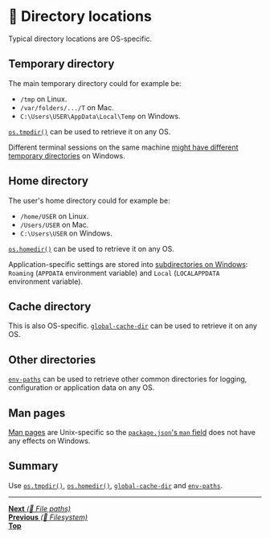 # 📂 Directory locations

Typical directory locations are OS-specific.

## Temporary directory

The main temporary directory could for example be:

- `/tmp` on Linux.
- `/var/folders/.../T` on Mac.
- `C:\Users\USER\AppData\Local\Temp` on Windows.

[`os.tmpdir()`](https://nodejs.org/api/os.html#os_os_tmpdir) can be used to
retrieve it on any OS.

Different terminal sessions on the same machine
[might have different temporary directories](https://github.com/ehmicky/cross-platform-node-guide/pull/17#issuecomment-476209345)
on Windows.

## Home directory

The user's home directory could for example be:

- `/home/USER` on Linux.
- `/Users/USER` on Mac.
- `C:\Users\USER` on Windows.

[`os.homedir()`](https://nodejs.org/api/os.html#os_os_homedir) can be used to
retrieve it on any OS.

Application-specific settings are stored into
[subdirectories on Windows](<https://msdn.microsoft.com/en-us/library/windows/desktop/bb776892(v=vs.85).aspx>):
`Roaming` (`APPDATA` environment variable) and `Local` (`LOCALAPPDATA`
environment variable).

## Cache directory

This is also OS-specific.
[`global-cache-dir`](https://github.com/ehmicky/global-cache-dir) can be used to
retrieve it on any OS.

## Other directories

[`env-paths`](https://github.com/sindresorhus/env-paths) can be used to retrieve
other common directories for logging, configuration or application data on any
OS.

## Man pages

[Man pages](https://www.kernel.org/doc/man-pages/) are Unix-specific so the
[`package.json`'s `man` field](https://docs.npmjs.com/files/package.json#man)
does not have any effects on Windows.

## Summary

Use [`os.tmpdir()`](https://nodejs.org/api/os.html#os_os_tmpdir),
[`os.homedir()`](https://nodejs.org/api/os.html#os_os_homedir),
[`global-cache-dir`](https://github.com/ehmicky/global-cache-dir) and
[`env-paths`](https://github.com/sindresorhus/env-paths).

<hr>

[**Next** _(📂 File paths)_](file_paths.md)\
[**Previous** _(📂 Filesystem)_](README.md)\
[**Top**](README.md)
